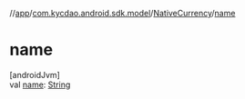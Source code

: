 //[app](../../../index.md)/[com.kycdao.android.sdk.model](../index.md)/[NativeCurrency](index.md)/[name](name.md)

# name

[androidJvm]\
val [name](name.md): [String](https://kotlinlang.org/api/latest/jvm/stdlib/kotlin/-string/index.html)
